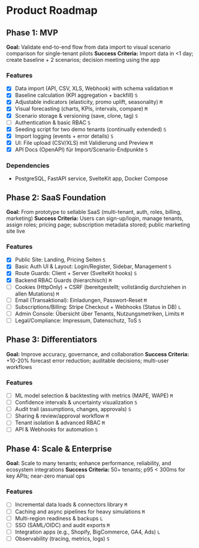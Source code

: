 # Product Roadmap

## Phase 1: MVP

**Goal:** Validate end-to-end flow from data import to visual scenario comparison for single-tenant pilots
**Success Criteria:** Import data in <1 day; create baseline + 2 scenarios; decision meeting using the app

### Features

- [x] Data import (API, CSV, XLS, Webhook) with schema validation `M`
- [x] Baseline calculation (KPI aggregation + backfill) `S`
- [x] Adjustable indicators (elasticity, promo uplift, seasonality) `M`
- [x] Visual forecasting (charts, KPIs, intervals, compare) `M`
- [x] Scenario storage & versioning (save, clone, tag) `S`
- [ ] Authentication & basic RBAC `S`
- [x] Seeding script for two demo tenants (continually extended) `S`
- [x] Import logging (events + error details) `S`
- [x] UI: File upload (CSV/XLS) mit Validierung und Preview `M`
- [x] API Docs (OpenAPI) für Import/Scenario-Endpunkte `S`

### Dependencies

- PostgreSQL, FastAPI service, SvelteKit app, Docker Compose

## Phase 2: SaaS Foundation

**Goal:** From prototype to sellable SaaS (multi-tenant, auth, roles, billing, marketing)
**Success Criteria:** Users can sign-up/login, manage tenants, assign roles; pricing page; subscription metadata stored; public marketing site live

### Features

- [x] Public Site: Landing, Pricing Seiten `S`
- [x] Basic Auth UI & Layout: Login/Register, Sidebar, Management `S`
- [x] Route Guards: Client + Server (SvelteKit hooks) `S`
- [x] Backend RBAC Guards (hierarchisch) `M`
- [ ] Cookies (HttpOnly) + CSRF (bereitgestellt; vollständig durchziehen in allen Mutations) `M`
- [ ] Email (Transaktional): Einladungen, Passwort-Reset `M`
- [ ] Subscriptions/Billing: Stripe Checkout + Webhooks (Status in DB) `L`
- [ ] Admin Console: Übersicht über Tenants, Nutzungsmetriken, Limits `M`
- [ ] Legal/Compliance: Impressum, Datenschutz, ToS `S`

## Phase 3: Differentiators

**Goal:** Improve accuracy, governance, and collaboration
**Success Criteria:** +10-20% forecast error reduction; auditable decisions; multi-user workflows

### Features

- [ ] ML model selection & backtesting with metrics (MAPE, WAPE) `M`
- [ ] Confidence intervals & uncertainty visualization `S`
- [ ] Audit trail (assumptions, changes, approvals) `S`
- [ ] Sharing & review/approval workflow `M`
- [ ] Tenant isolation & advanced RBAC `M`
- [ ] API & Webhooks for automation `S`

## Phase 4: Scale & Enterprise

**Goal:** Scale to many tenants; enhance performance, reliability, and ecosystem integrations
**Success Criteria:** 50+ tenants; p95 < 300ms for key APIs; near-zero manual ops

### Features

- [ ] Incremental data loads & connectors library `M`
- [ ] Caching and async pipelines for heavy simulations `M`
- [ ] Multi-region readiness & backups `L`
- [ ] SSO (SAML/OIDC) and audit exports `M`
- [ ] Integration apps (e.g., Shopify, BigCommerce, GA4, Ads) `L`
- [ ] Observability (tracing, metrics, logs) `S`
